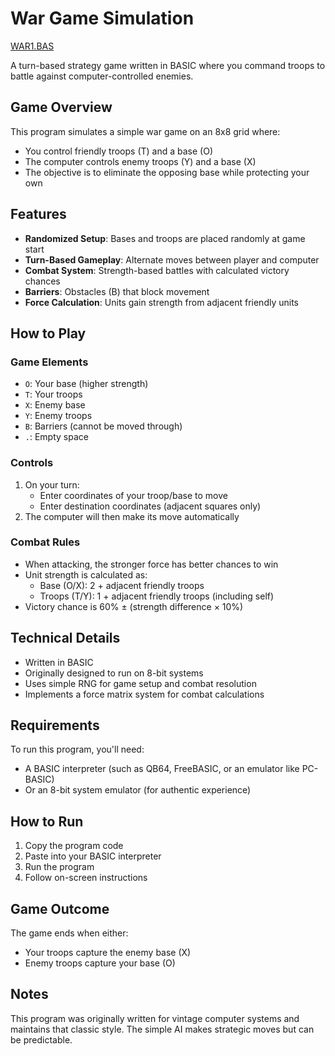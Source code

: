 # War Game Simulation

[WAR1.BAS](WAR1.BAS)

A turn-based strategy game written in BASIC where you command troops to battle against computer-controlled enemies.

## Game Overview

This program simulates a simple war game on an 8x8 grid where:
- You control friendly troops (T) and a base (O)
- The computer controls enemy troops (Y) and a base (X)
- The objective is to eliminate the opposing base while protecting your own

## Features

- **Randomized Setup**: Bases and troops are placed randomly at game start
- **Turn-Based Gameplay**: Alternate moves between player and computer
- **Combat System**: Strength-based battles with calculated victory chances
- **Barriers**: Obstacles (B) that block movement
- **Force Calculation**: Units gain strength from adjacent friendly units

## How to Play

### Game Elements
- `O`: Your base (higher strength)
- `T`: Your troops
- `X`: Enemy base
- `Y`: Enemy troops
- `B`: Barriers (cannot be moved through)
- `.`: Empty space

### Controls
1. On your turn:
   - Enter coordinates of your troop/base to move
   - Enter destination coordinates (adjacent squares only)
2. The computer will then make its move automatically

### Combat Rules
- When attacking, the stronger force has better chances to win
- Unit strength is calculated as:
  - Base (O/X): 2 + adjacent friendly troops
  - Troops (T/Y): 1 + adjacent friendly troops (including self)
- Victory chance is 60% ± (strength difference × 10%)

## Technical Details

- Written in BASIC
- Originally designed to run on 8-bit systems
- Uses simple RNG for game setup and combat resolution
- Implements a force matrix system for combat calculations

## Requirements

To run this program, you'll need:
- A BASIC interpreter (such as QB64, FreeBASIC, or an emulator like PC-BASIC)
- Or an 8-bit system emulator (for authentic experience)

## How to Run

1. Copy the program code
2. Paste into your BASIC interpreter
3. Run the program
4. Follow on-screen instructions

## Game Outcome

The game ends when either:
- Your troops capture the enemy base (X)
- Enemy troops capture your base (O)

## Notes

This program was originally written for vintage computer systems and maintains that classic style. The simple AI makes strategic moves but can be predictable.